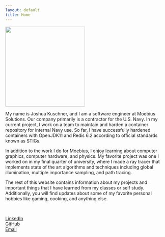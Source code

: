 ```yaml
---
layout: default
title: Home
---
```

<img src="{{ site.url }}/images/linkedinphoto.jpg" width="250" id="portrait"/>

My name is Joshua Kuschner, and I am a software engineer at Moebius Solutions. Our company primarily is a contractor for the U.S. Navy. In my current project, I work on a team to maintain and harden a container repository for internal Navy use. So far, I have successfully hardened containers with OpenJDK11 and Redis 6.2 according to official standards known as STIGs.

In addition to the work I do for Moebius, I enjoy learning about computer graphics, computer hardware, and physics. My favorite project was one I worked on in my final quarter of university, where I made a ray tracer that implements state of the art algorithms and techniques including global illumination, multiple importance sampling, and path tracing.

The rest of this website contains information about my projects and important things that I have learned from my classes or self study. Additionally, you will find updates about some of my favorite personal hobbies like gaming, cooking, and anything else.

&nbsp;

<div id="linksbox">
  <div id="linksbox"><a href="https://www.linkedin.com/in/joshua-kuschner-88434b133/">LinkedIn</a></div>
  <div id="linksbox"><a href="https://github.com/jkuschner">GitHub</a></div>
  <div id="linksbox"><a href="mailto:josh@jkuschner.dev">Email</a></div>
</div>
